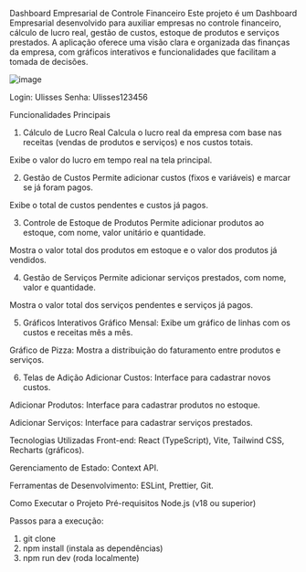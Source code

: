 Dashboard Empresarial de Controle Financeiro
Este projeto é um Dashboard Empresarial desenvolvido para auxiliar empresas no controle financeiro, cálculo de lucro real, gestão de custos, estoque de produtos e serviços prestados. A aplicação oferece uma visão clara e organizada das finanças da empresa, com gráficos interativos e funcionalidades que facilitam a tomada de decisões.

![image](https://github.com/user-attachments/assets/318758c3-c053-43b5-a976-6b69ef2f2d5b)

Login: Ulisses
Senha: Ulisses123456

Funcionalidades Principais
1. Cálculo de Lucro Real
Calcula o lucro real da empresa com base nas receitas (vendas de produtos e serviços) e nos custos totais.

Exibe o valor do lucro em tempo real na tela principal.

2. Gestão de Custos
Permite adicionar custos (fixos e variáveis) e marcar se já foram pagos.

Exibe o total de custos pendentes e custos já pagos.

3. Controle de Estoque de Produtos
Permite adicionar produtos ao estoque, com nome, valor unitário e quantidade.

Mostra o valor total dos produtos em estoque e o valor dos produtos já vendidos.

4. Gestão de Serviços
Permite adicionar serviços prestados, com nome, valor e quantidade.

Mostra o valor total dos serviços pendentes e serviços já pagos.

5. Gráficos Interativos
Gráfico Mensal: Exibe um gráfico de linhas com os custos e receitas mês a mês.

Gráfico de Pizza: Mostra a distribuição do faturamento entre produtos e serviços.

6. Telas de Adição
Adicionar Custos: Interface para cadastrar novos custos.

Adicionar Produtos: Interface para cadastrar produtos no estoque.

Adicionar Serviços: Interface para cadastrar serviços prestados.

Tecnologias Utilizadas
Front-end: React (TypeScript), Vite, Tailwind CSS, Recharts (gráficos).

Gerenciamento de Estado: Context API.

Ferramentas de Desenvolvimento: ESLint, Prettier, Git.

Como Executar o Projeto
Pré-requisitos
Node.js (v18 ou superior)

Passos para a execução:
1. git clone <URL>
2. npm install (instala as dependências)
3. npm run dev (roda localmente)

